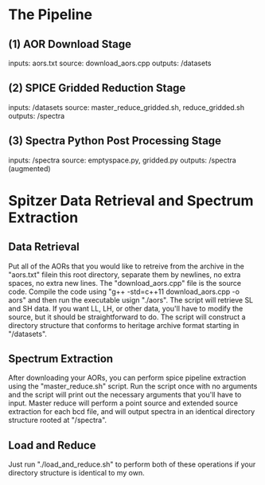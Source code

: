 # The Pipeline

## (1) AOR Download Stage
inputs: aors.txt
source: download_aors.cpp
outputs: /datasets

## (2) SPICE Gridded Reduction Stage
inputs: /datasets
source: master_reduce_gridded.sh, reduce_gridded.sh
outputs: /spectra

## (3) Spectra Python Post Processing Stage
inputs: /spectra
source: emptyspace.py, gridded.py
outputs: /spectra (augmented)

# Spitzer Data Retrieval and Spectrum Extraction
## Data Retrieval
Put all of the AORs that you would like to retreive from the archive in the
"aors.txt" filein this root directory, separate them by newlines, no extra
spaces, no extra new lines. The "download_aors.cpp" file is the source code.
Compile the code using "g++ -std=c++11 download_aors.cpp -o aors" and then run
the executable usign "./aors". The script will retrieve SL and SH data. If you
want LL, LH, or other data, you'll have to modify the source, but it should be
straightforward to do. The script will construct a directory structure that
conforms to heritage archive format starting in "/datasets". 

## Spectrum Extraction
After downloading your AORs, you can perform spice pipeline extraction using
the "master_reduce.sh" script. Run the script once with no arguments and the
script will print out the necessary arguments that you'll have to input. Master
reduce will perform a point source and extended source extraction for each bcd
file, and will output spectra in an identical directory structure rooted at
"/spectra".  

## Load and Reduce
Just run "./load_and_reduce.sh" to perform both of these operations if your
directory structure is identical to my own.
